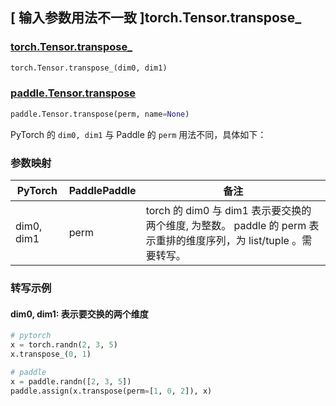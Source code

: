 ## [ 输入参数用法不一致 ]torch.Tensor.transpose_

### [torch.Tensor.transpose_](https://pytorch.org/docs/stable/generated/torch.Tensor.transpose_.html)

```python
torch.Tensor.transpose_(dim0, dim1)
```

### [paddle.Tensor.transpose](https://www.paddlepaddle.org.cn/documentation/docs/zh/develop/api/paddle/Tensor_cn.html#transpose-perm-name-none)

```python
paddle.Tensor.transpose(perm, name=None)
```

PyTorch 的 `dim0, dim1` 与 Paddle 的 `perm` 用法不同，具体如下：
### 参数映射

| PyTorch       | PaddlePaddle | 备注                                                   |
| ------------- | ------------ | ------------------------------------------------------ |
| dim0, dim1 | perm | torch 的 dim0 与 dim1 表示要交换的两个维度, 为整数。 paddle 的 perm 表示重排的维度序列，为 list/tuple 。需要转写。|

### 转写示例
#### dim0, dim1: 表示要交换的两个维度
```python
# pytorch
x = torch.randn(2, 3, 5)
x.transpose_(0, 1)

# paddle
x = paddle.randn([2, 3, 5])
paddle.assign(x.transpose(perm=[1, 0, 2]), x)
```
